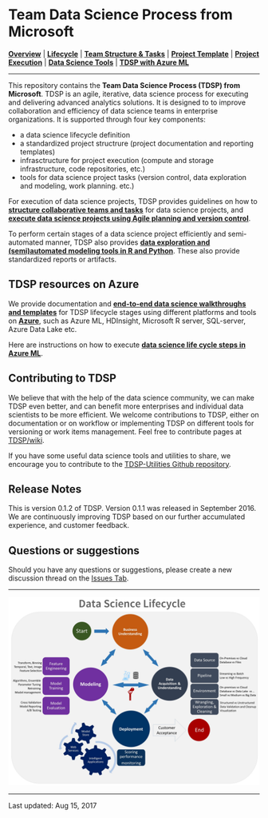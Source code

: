 # Team Data Science Process from Microsoft

[**Overview**](Docs/README.md) | [**Lifecycle**](Docs/lifecycle-detail.md) | [**Team Structure & Tasks**](Docs/roles-tasks.md) | [**Project Template**](https://github.com/Azure/Azure-TDSP-ProjectTemplate) | [**Project Execution**](Docs/project-execution.md) | [**Data Science Tools**](https://github.com/Azure/Azure-TDSP-Utilities) | [**TDSP with Azure ML**](https://azure.microsoft.com/en-us/documentation/learning-paths/data-science-process)

<hr>

This repository contains the **Team Data Science Process (TDSP) from Microsoft**. 
TDSP is an agile, iterative, data science process for executing and delivering advanced analytics solutions. It is designed to to improve collaboration and efficiency of data science teams in enterprise organizations. It is supported through four key components:
- a data science lifecycle definition
- a standardized project structrure (project documentation and reporting templates)
- infrasctructure for project execution (compute and storage infrastructure, code repositories, etc.)
- tools for data science project tasks (version control, data exploration and modeling, work planning. etc.)

For execution of data science projects, TDSP provides guidelines on how to [**structure collaborative teams and tasks**](Docs/roles-tasks.md) for data science projects, and [**execute data science projects using Agile planning and version control**](Docs/project-execution.md).

To perform certain stages of a data science project efficiently and semi-automated manner, TDSP also provides [**data exploration and (semi)automated modeling tools in R and Python**](https://github.com/Azure/Azure-TDSP-Utilities). These also provide standardized reports or artifacts.


## TDSP resources on Azure
We provide documentation and [**end-to-end data science walkthroughs and templates**](https://azure.microsoft.com/en-us/documentation/learning-paths/data-science-process) for TDSP lifecycle stages using different platforms and tools on [**Azure**](https://azure.microsoft.com/en-us/), such as Azure ML, HDInsight, Microsoft R server, SQL-server, Azure Data Lake etc.

Here are instructions on how to execute [**data science life cycle steps in Azure ML**](https://azure.microsoft.com/en-us/documentation/learning-paths/data-science-process). 

## Contributing to TDSP

We believe that with the help of the data science community, we can make TDSP even better, and can benefit more enterprises and individual data scientists to be more efficient. We welcome contributions to TDSP, either on documentation or on workflow or implementing TDSP on different tools for versioning or work items management. Feel free to contribute pages at [TDSP/wiki](https://github.com/Azure/Microsoft-TDSP/wiki). 

If you have some useful data science tools and utilities to share, we encourage you to contribute to 
the [TDSP-Utilities Github repository](https://github.com/Azure/Azure-TDSP-Utilities).  


## Release Notes

This is version 0.1.2 of TDSP. Version 0.1.1 was released in September 2016. We are continuously improving TDSP based on our further accumulated experience, and customer feedback. 

## Questions or suggestions

Should you have any questions or suggestions, please create a new discussion thread on the [Issues Tab](https://github.com/Azure/Microsoft-TDSP/issues).


<hr>

![TDSP_LIFECYCLE](./Docs/media/overview/tdsp-lifecycle.jpg) 

<hr>
Last updated: Aug 15, 2017
